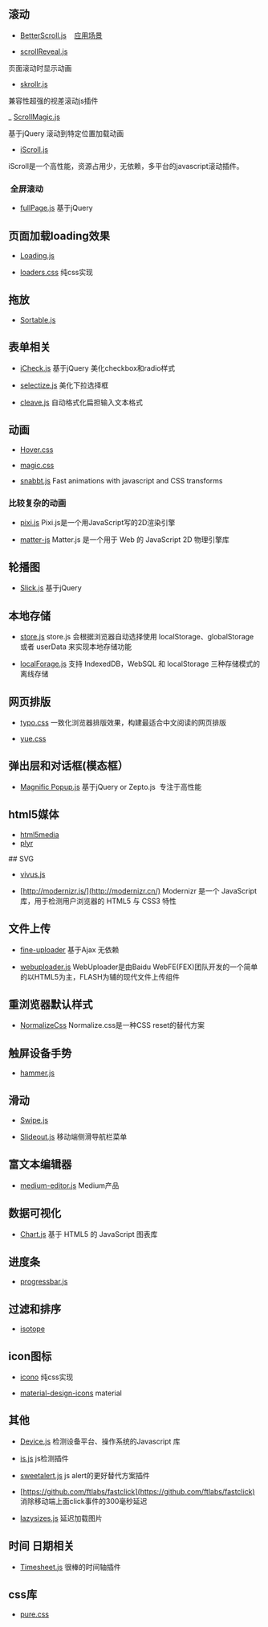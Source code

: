 ##  滚动

- [BetterScroll.js](https://ustbhuangyi.github.io/better-scroll/#/examples/index-view)    [应用场景](https://github.com/DDFE/DDFE-blog/issues/22)


- [scrollReveal.js](https://scrollrevealjs.org/)

 页面滚动时显示动画


- [skrollr.js](https://github.com/Prinzhorn/skrollr)

 兼容性超强的视差滚动js插件


_ [ScrollMagic.js](https://github.com/janpaepke/ScrollMagic)

 基于jQuery 滚动到特定位置加载动画


- [iScroll.js](http://wiki.jikexueyuan.com/project/iscroll-5/)

 iScroll是一个高性能，资源占用少，无依赖，多平台的javascript滚动插件。


###  全屏滚动
- [fullPage.js](https://github.com/alvarotrigo/fullPage.js)
 基于jQuery




## 页面加载loading效果
- [Loading.js](https://github.com/jxnblk/loading)

- [loaders.css](https://github.com/ConnorAtherton/loaders.css)
 纯css实现





## 拖放
- [Sortable.js](https://segmentfault.com/a/1190000008209715)







## 表单相关
- [iCheck.js](http://icheck.fronteed.com/)  基于jQuery
 美化checkbox和radio样式

- [selectize.js](https://github.com/selectize/selectize.js)
  美化下拉选择框
  
- [cleave.js](https://nosir.github.io/cleave.js/)
 自动格式化扁担输入文本格式
 
 
 
 
## 动画
- [Hover.css](http://ianlunn.github.io/Hover/)
- [magic.css](https://minimamente.com/example/magic_animations/)

- [snabbt.js](https://daniel-lundin.github.io/snabbt.js/)
  Fast animations with javascript and CSS transforms 

### 比较复杂的动画
- [pixi.js](https://github.com/pixijs/pixi.js)
 Pixi.js是一个用JavaScript写的2D渲染引擎

- [matter-js](http://brm.io/matter-js/)
Matter.js 是一个用于 Web 的 JavaScript 2D 物理引擎库





## 轮播图
- [Slick.js](https://kenwheeler.github.io/slick/)
 基于jQuery





## 本地存储
- [store.js](https://github.com/marcuswestin/store.js)
 store.js 会根据浏览器自动选择使用 localStorage、globalStorage 或者 userData 来实现本地存储功能

- [localForage.js](https://github.com/localForage/localForage)
 支持 IndexedDB，WebSQL 和 localStorage 三种存储模式的离线存储




## 网页排版
- [typo.css](https://typo.sofi.sh/)
 一致化浏览器排版效果，构建最适合中文阅读的网页排版

- [yue.css](http://lab.lepture.com/yue.css/)

## 弹出层和对话框(模态框）
- [Magnific Popup.js](https://github.com/dimsemenov/Magnific-Popup)
 基于jQuery or Zepto.js  专注于高性能




## html5媒体
- [html5media](https://github.com/etianen/html5media)
- [plyr](https://github.com/sampotts/plyr)

## SVG
- [vivus.js](http://maxwellito.github.io/vivus/)

- [http://modernizr.js/](http://modernizr.cn/)
Modernizr 是一个 JavaScript 库，用于检测用户浏览器的 HTML5 与 CSS3 特性


## 文件上传
- [fine-uploader](https://github.com/FineUploader/fine-uploader)
 基于Ajax 无依赖
 
- [webuploader.js](http://fex.baidu.com/webuploader/)
 WebUploader是由Baidu WebFE(FEX)团队开发的一个简单的以HTML5为主，FLASH为辅的现代文件上传组件





## 重浏览器默认样式
- [NormalizeCss](http://jerryzou.com/posts/aboutNormalizeCss/)
 Normalize.css是一种CSS reset的替代方案





## 触屏设备手势
- [hammer.js](http://hammerjs.github.io/)




## 滑动
- [Swipe.js](https://lyfeyaj.github.io/swipe/)

- [Slideout.js](https://slideout.js.org/)
 移动端侧滑导航栏菜单




## 富文本编辑器
- [medium-editor.js](https://github.com/yabwe/medium-editor)
 Medium产品




## 数据可视化
- [Chart.js](http://chartjs.cn/)
 基于 HTML5 的 JavaScript 图表库




## 进度条
- [progressbar.js](https://github.com/kimmobrunfeldt/progressbar.js)




## 过滤和排序
- [isotope](https://github.com/metafizzy/isotope)




## icon图标
- [icono](https://saeedalipoor.github.io/icono/)
 纯css实现

- [material-design-icons](https://github.com/google/material-design-icons)
 material



## 其他
- [Device.js](https://segmentfault.com/a/1190000000373735)
检测设备平台、操作系统的Javascript 库

- [is.js](http://is.js.org/)
js检测插件

- [sweetalert.js](https://github.com/t4t5/sweetalert)
 js alert的更好替代方案插件

- [https://github.com/ftlabs/fastclick](https://github.com/ftlabs/fastclick)
 消除移动端上面click事件的300毫秒延迟

- [lazysizes.js](https://github.com/aFarkas/lazysizes)
 延迟加载图片

## 时间 日期相关
- [Timesheet.js](https://segmentfault.com/a/1190000002581952)
 很棒的时间轴插件
 
 ## css库
 - [pure.css](https://www.purecss.cn/)
